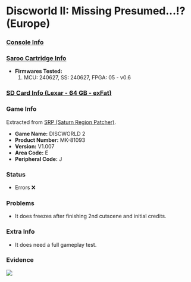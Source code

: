 # Discworld II: Missing Presumed...!? (Europe)

### [Console Info](../../../../../Info/Consoles/VA13/README.md)

### [Saroo Cartridge Info](../../../../../Info/Cartridges/RetroGameParadiseStore/1.32F/README.md)

- <b>Firmwares Tested:</b>
  1. MCU: 240627, SS: 240627, FPGA: 05 - v0.6

### [SD Card Info (Lexar - 64 GB - exFat)](../../../../../Info/SdCards/Lexar/64GB/exfat/README.md)

### Game Info

Extracted from [SRP (Saturn Region Patcher)](https://segaxtreme.net/resources/saturn-region-patcher.81/download).

- <b>Game Name:</b> DISCWORLD 2
- <b>Product Number:</b> MK-81093
- <b>Version:</b> V1.007
- <b>Area Code:</b> E
- <b>Peripheral Code:</b> J

### Status

- Errors :x:

### Problems

- It does freezes after finishing 2nd cutscene and initial credits.

### Extra Info

- It does need a full gameplay test.

### Evidence

[![](https://img.youtube.com/vi/ynZ0ywYqwdE/0.jpg)](https://www.youtube.com/watch?v=ynZ0ywYqwdE)
